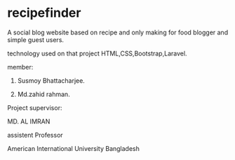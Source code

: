 # recipefinder

A social blog website based on recipe and only making for food blogger and simple guest users.

technology used on that project HTML,CSS,Bootstrap,Laravel.

member:

1. Susmoy Bhattacharjee.

2. Md.zahid rahman.

Project supervisor:

MD. AL IMRAN

assistent Professor 

American International University Bangladesh
